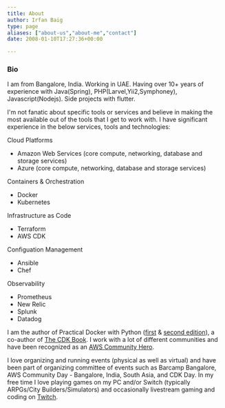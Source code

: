 ```yaml
---
title: About
author: Irfan Baig
type: page
aliases: ["about-us","about-me","contact"]
date: 2008-01-10T17:27:36+00:00

---
```


### Bio 

I am from Bangalore, India. Working in UAE. Having over 10+ years of experience with Java(Spring), PHP(Larvel,Yii2,Symphoney), Javascript(Nodejs). Side projects with flutter.

I'm not fanatic about specific tools or services and believe in making the most available out of the tools that I get to work with. I have significant experience in the below services, tools and technologies:

Cloud Platforms
* Amazon Web Services (core compute, networking, database and storage services)
* Azure (core compute, networking, database and storage services)

Containers & Orchestration
* Docker
* Kubernetes

Infrastructure as Code
* Terraform
* AWS CDK

Configuation Management
* Ansible
* Chef

Observability
* Prometheus
* New Relic
* Splunk
* Datadog

I am the author of Practical Docker with Python ([first](https://amzn.to/3B9pQaz) & [second edition](https://amzn.to/3B9pQaz)), a co-author of [The CDK Book](https://www.thecdkbook.com/). I work with a lot of different communities  and have been recognized as an [AWS Community Hero](https://aws.amazon.com/developer/community/heroes/sathyajith-bhat/). 

I love organizing and running events (physical as well as virtual) and have been part of organizing committee of events such as Barcamp Bangalore, AWS Community Day - Bangalore, India, South Asia, and CDK Day. In my free time I love playing games on my PC and/or Switch (typically ARPGs/City Builders/Simulators) and occasionally livestream gaming and coding on [Twitch](https://www.twitch.tv/sathyabhat).

<!-- 
### Contact

You can reach me on [Twitter](https://twitter.com/iam_irfanbaig) (my DMs are open to all), [LinkedIn](https://www.linkedin.com/in/irfanbaigse/), or by e-mail on contact at irfan.blackahwk@gmail.com. -->